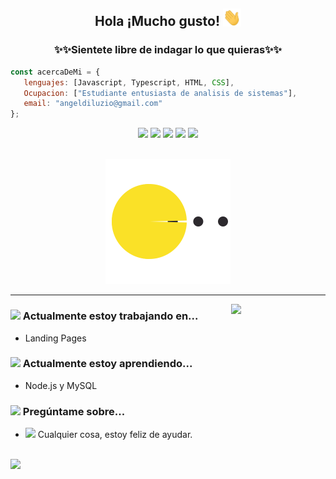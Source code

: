 <p align="center" width="300">
  <h2 align="center" with="200"> Hola ¡Mucho gusto!  <img src="https://github.com/SatYu26/SatYu26/blob/master/Assets/Hi.gif" width="29px"></h2>
  <h3 align="center" with="250">✨✨Sientete libre de indagar lo que quieras✨✨</h3>
</p>

```javascript
const acercaDeMi = {
   lenguajes: [Javascript, Typescript, HTML, CSS],
   Ocupacion: ["Estudiante entusiasta de analisis de sistemas"],
   email: "angeldiluzio@gmail.com"
};
```
<p align="center">
  <img src = "https://img.shields.io/badge/-HTML5-E34F26?style=flat&logo=html5&logoColor=white"> <img src = "https://img.shields.io/badge/-CSS3-1572B6?style=flat&logo=css3&logoColor=white">
  <img src="https://img.shields.io/badge/-JavaScript-eed718?style=flat&logo=javascript&logoColor=ffffff">
  <img src="http://img.shields.io/badge/-Git-F1502F?style=flat&logo=git&logoColor=FFFFFF">
  <img src="http://img.shields.io/badge/-Github-000000?style=flat&logo=github&logoColor=FFFFFF">
</p>

<div align="center">
	<br>
	<img src="https://raw.githubusercontent.com/Aniket965/Aniket965/master/pacman.svg?sanitize=true" width="200" height="200">
</div>

<hr>

<img src="https://media.tenor.com/images/df8c44a1d20ab367fdcb21880985fd33/tenor.gif" align="right"  width="30%"/>

### <img src="https://raw.githubusercontent.com/alexnaiman/alexnaiman/master/resources/PusheenCompute.gif" width="70px" /> Actualmente estoy trabajando en...
-  Landing Pages
### <img src="https://raw.githubusercontent.com/alexnaiman/alexnaiman/master/resources/Confused_Dog.gif" height="50px" /> Actualmente estoy aprendiendo...
- Node.js y MySQL
### <img src="https://raw.githubusercontent.com/alexnaiman/alexnaiman/master/resources/question.png" width="50px" />  Pregúntame sobre...
- <img src="https://raw.githubusercontent.com/alexnaiman/alexnaiman/master/resources/chat.gif" height="35px" /> Cualquier cosa, estoy feliz de ayudar.

<br>
<img src="https://imgur.com/rilHVxA.png"/>
